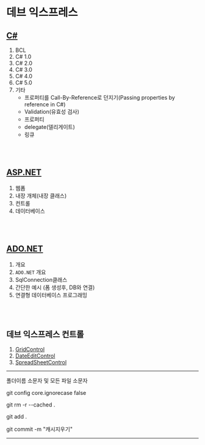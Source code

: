 # 데브 익스프레스

## [C#](c/c_index.md)
1. BCL
2. C# 1.0
3. C# 2.0
4. C# 3.0
5. C# 4.0
6. C# 5.0
7. 기타
	- 프로퍼티를 Call-By-Reference로 던지기(Passing properties by reference in C#)
	- Validation(유효성 검사)
	- 프로퍼티
	- delegate(델리게이트)
	- 링큐
<br/>
<br/>

## [ASP.NET](asp.net/asp.net_index.md)
1. 웹폼
2. 내장 개체(내장 클래스)
3. 컨트롤
4. 데이터베이스  

<br/>
<br/>

## [ADO.NET](ado.net/ado.net_index.md)
1. 개요
2. `ADO.NET` 개요
3. SqlConnection클래스
3. 간단한 예시 (폼 생성후, DB와 연결)
4. 연결형 데이터베이스 프로그래밍


<br/>
<br/>

## 데브 익스프레스 컨트롤
1. [GridControl](devexpress_controls/gridcontrol//gridcontrol_index.md)
2. [DateEditControl](devexpress_controls/dateeditcontrol/dateeditcontrol_index.md)
3. [SpreadSheetControl](devexpress_controls/spreadsheetcontrol/spreadsheetcontrol.md)
_________________________________________________________________________________


폴더이름 소문자 및 모든 파일 소문자

git config core.ignorecase false

git rm -r --cached .

git add .

git commit -m "캐시지우기"

_________________________________________________________________________________
